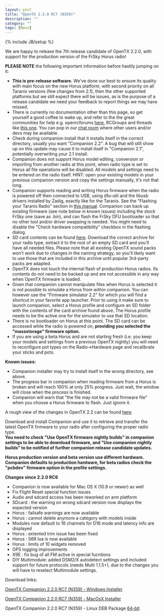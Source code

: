 ```yaml
---
layout: post
title: "OpenTX 2.2.0 RC7 (N359)"
description: ""
category: ""
tags: [News]
---
```

{% include JB/setup %}

We are happy to release the 7th release candidate of OpenTX 2.2.0, with support for the production version of the FrSky Horus radio!

**PLEASE NOTE** the following important information before hastily jumping on it:

- **This is pre-release software.** We've done our best to ensure its quality with main focus on the new Horus platform, with second priority on all Taranis versions (few changes from 2.1), then the other supported platforms but we still expect there will be issues, as is the purpose of a release candidate we need your feedback to report things we may have missed.
- There is currently no documentation other than this page, so get yourself a good coffee to wake up, and refer to the the great communities for help e.g. openrcforums [here](http://openrcforums.com/forum/viewtopic.php?f=45&t=9158), RCGroups and threads like [this one](http://www.rcgroups.com/forums/showthread.php?t=2727927). You can pop in our [chat room](http://opentx.rocket.chat) where other users and/or devs may be available.
- Check during companion install that it installs itself in the correct directory, usually you want "Companion 2.2". A bug that will still show up on this update may cause it to install itself in "Companion 2.1", potentially overwriting your 2.1 install.
- Companion does not support Horus model editing, conversion or importing from another radio at this point, when radio type is set to Horus all file operations will be disabled. All models and settings need to be entered on the radio itself. HINT: open your existing models in your previous companion version and copy the settings manually, it's not that long.
- Companion supports reading and writing Horus firmware when the radio is powered off then connected to USB, using dfu-util and the libusb drivers installed by Zadig, exactly like for the Taranis. See the "Flashing your Taranis Radio" section in [this manual](https://opentx.gitbooks.io/opentx-taranis-manual/content/companion-introduction.html). Companion can back up existing firmware (see note below in known issues) including the stock FrSky one (save as .bin), and can flash the FrSky DFU bootloader so that no other tool and/or driver swapping is needed. You might need to disable the "Check hardware compatibility" checkbox in the flashing dialog.
- SD card contents can be found [here](http://downloads.open-tx.org/2.2/nightly/sdcard/). Download the correct archive for your radio type, extract it to the root of an empty SD card and you'll have all needed files. Please note that all existing OpenTX sound packs won't work due to changes in the naming strategy, so you'll likely want to use those that are included in this archive until popular 3rd-party packs are adapted.
- OpenTX does not touch the internal flash of production Horus radios. Its contents do not need to be backed up and are not accessible in any way when OpenTX firmware is loaded.
- Given that companion cannot manipulate files when Horus is selected it is not possible to simulate a Horus from within companion. You can however use the "Firmware simulator 2.2" for which you will find a shortcut in your favorite app launcher. Prior to using it make sure to launch companion, select a Horus profile and configure an SD folder with the contents of the card archive found above. The Horus profile needs to be the active one for the simulator to use that SD location.
- There is no bootloader on Horus at this point. The SD card can be accessed while the radio is powered on, **providing you selected the "massstorage" firmware option.**
- If you are using a beta Horus and are not starting fresh (i.e. you keep your models and settings from a previous OpenTX nightly) you will need to reconfigure pot types on the Radio->Hardware page and recalibrate your sticks and pots.

**Known issues:**
- Companion installer may try to install itself in the wrong directory, see above.
- The progress bar in companion when reading firmware from a Horus is broken and will reach 100% at only 25% progress. Just wait, the window will close when the process is finished.
- Companion will warn that "the file may not be a valid firmware file" when you choose a Horus firmware to flash. Just ignore it.

A rough view of the changes in OpenTX 2.2 can be found [here](https://github.com/opentx/opentx/issues?page=1&q=is%3Aissue+is%3Aclosed+milestone%3A%22OpenTX+2.2.0%22).

Download and install Companion and use it to retrieve and transfer the latest OpenTX firmware to your radio after configuring the proper radio type.  
**You need to check "Use OpenTX firmware nightly builds" in companion settings to be able to download firmware, and "Use companion nightly builds" to be notified of further companion release candidate updates.**

**Horus production version and beta version use different hardware. Companion defaults to production hardware, for beta radios check the "pcbdev" firmware option in the profile settings.**

**Changes since 2.2.0 RC6**

- Companion is now available for Mac OS X (10.9 or newer) as well
- Fix Flight Reset special function issues
- Audio and sdcard access has been reworked on arm platform
- SDcard : the warning on wrong sdcard version now displays the expected version
- Horus : failsafe warnings are now available
- Horus : cannot delete anymore a category with models inside
- Modules now default to 16 channels for D16 mode and latency info are displayed
- Horus : extented trim issue has been fixed
- Horus : S6R lua is now available
- Horus : limits of 10 widgets removed
- GPS logging improvements
- X9E : fix bug of all FM active in special fucntions
- DIY Multimodule: added DSM2/X autodetect settings and included support for future protocols (needs Multi 1.1.5+), due to the changes you will have to reselect Multimodule settings.



Download links:

[OpenTX Companion 2.2.0 RC7 (N359) - Windows Installer](http://downloads.open-tx.org/2.2/nightly/companion/windows/companion-windows-2.2.0N359.exe)

[OpenTX Companion 2.2.0 RC7 (N359) - MacOsX Installer](http://downloads.open-tx.org/2.2/nightly/companion/macosx/opentx-companion-2.2.0N359.dmg)

OpenTX Companion 2.2.0 RC7 (N359) - Linux DEB Package [64-bit](http://downloads.open-tx.org/2.2/nightly/companion/linux/companion22_2.2.0N359_amd64.deb)
